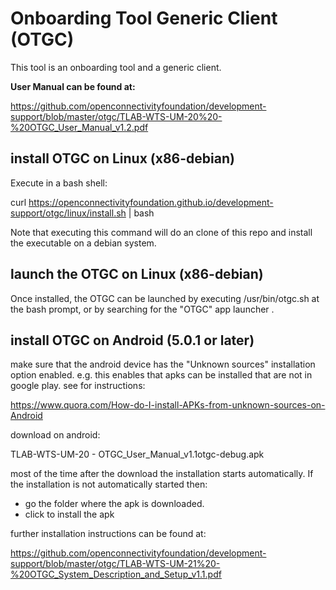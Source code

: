 # Onboarding Tool Generic Client (OTGC)

This tool is an onboarding tool and a generic client.

**User Manual can be found at:**

https://github.com/openconnectivityfoundation/development-support/blob/master/otgc/TLAB-WTS-UM-20%20-%20OTGC_User_Manual_v1.2.pdf


## install OTGC on Linux (x86-debian)

Execute in a bash shell:

curl https://openconnectivityfoundation.github.io/development-support/otgc/linux/install.sh | bash

Note that executing this command will do an clone of this repo and install the executable on a debian system.

## launch the OTGC on Linux (x86-debian)

Once installed, the OTGC can be launched by executing /usr/bin/otgc.sh at the bash prompt, or by searching for the "OTGC" app launcher .


## install OTGC on Android (5.0.1 or later)

make sure that the android device has the "Unknown sources" installation option enabled.
e.g. this enables that apks can be installed that are not in google play.
see for instructions:

https://www.quora.com/How-do-I-install-APKs-from-unknown-sources-on-Android


download on android:

TLAB-WTS-UM-20 - OTGC_User_Manual_v1.1otgc-debug.apk

most of the time after the download the installation starts automatically.
If the installation is not automatically started then:
- go the folder where the apk is downloaded.
- click to install the apk

further installation instructions can be found at:

https://github.com/openconnectivityfoundation/development-support/blob/master/otgc/TLAB-WTS-UM-21%20-%20OTGC_System_Description_and_Setup_v1.1.pdf



